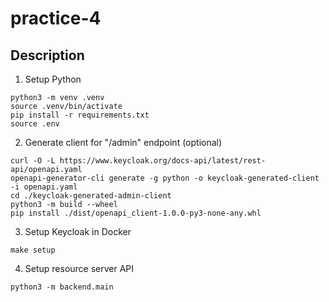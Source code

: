 # practice-4

## Description
1. Setup Python
```
python3 -m venv .venv
source .venv/bin/activate
pip install -r requirements.txt
source .env
```

2. Generate client for "/admin" endpoint (optional)
```
curl -O -L https://www.keycloak.org/docs-api/latest/rest-api/openapi.yaml
openapi-generator-cli generate -g python -o keycloak-generated-client -i openapi.yaml
cd ./keycloak-generated-admin-client
python3 -m build --wheel
pip install ./dist/openapi_client-1.0.0-py3-none-any.whl
```

3. Setup Keycloak in Docker
```
make setup
```

4. Setup resource server API
```
python3 -m backend.main
```